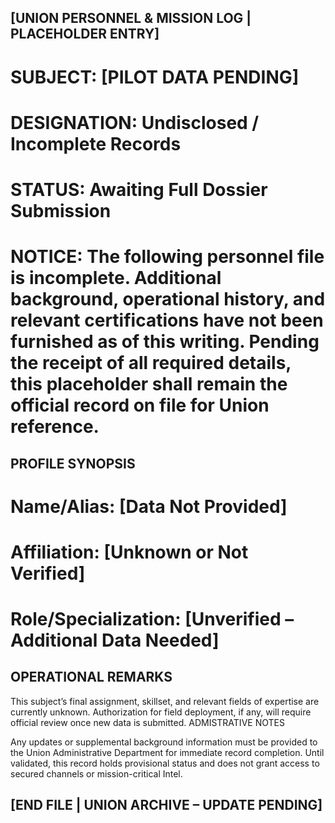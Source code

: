 ## [UNION PERSONNEL & MISSION LOG | PLACEHOLDER ENTRY]
# SUBJECT: [PILOT DATA PENDING]
# DESIGNATION: Undisclosed / Incomplete Records
# STATUS: Awaiting Full Dossier Submission

# NOTICE: The following personnel file is incomplete. Additional background, operational history, and relevant certifications have not been furnished as of this writing. Pending the receipt of all required details, this placeholder shall remain the official record on file for Union reference.

## PROFILE SYNOPSIS

# Name/Alias: [Data Not Provided]
# Affiliation: [Unknown or Not Verified]
# Role/Specialization: [Unverified – Additional Data Needed]

## OPERATIONAL REMARKS

This subject’s final assignment, skillset, and relevant fields of expertise are currently unknown.
Authorization for field deployment, if any, will require official review once new data is submitted.
ADMISTRATIVE NOTES

Any updates or supplemental background information must be provided to the Union Administrative Department for immediate record completion.
Until validated, this record holds provisional status and does not grant access to secured channels or mission-critical Intel.

## [END FILE | UNION ARCHIVE – UPDATE PENDING]
